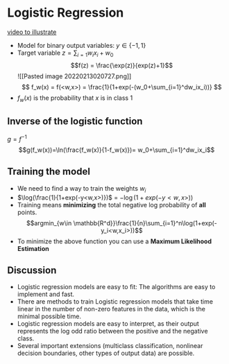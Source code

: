 # Logistic Regression
[video to illustrate](https://youtu.be/yIYKR4sgzI8)
- Model for binary output variables: $y \in \{-1,1\}$ 
- Target variable $z = \sum_{i=1} w_ix_i+w_0$ 
$$f(z) = \frac{\exp(z)}{exp(z)+1}$$
![[Pasted image 20220213020727.png]]
$$
f_w(x) = f(<w,x>) = \frac{1}{1+exp(-(w_0+\sum_{i=1}^dw_ix_i))}
$$
- $f_w(x)$ is the probability that $x$ is in class 1
## Inverse of the logistic function 
$g = f^{-1}$ $$g(f_w(x))=\ln(\frac{f_w(x)}{1-f_w(x)})= w_0+\sum_{i=1}^dw_ix_i$$
## Training the model
- We need to find a way to train the weights $w_i$ 
- $\log(\frac{1}{1+exp(-y<w,x>)})$ = $-\log(1+exp(-y<w,x>))$ 
- Training means **minimizing** the total negative log probability of **all** points.
$$argmin_{w\in \mathbb{R^d}}\frac{1}{n}\sum_{i=1}^n\log(1+exp(-y_i<w,x_i>))$$
- To minimize the above function you can use a **Maximum Likelihood Estimation**

## Discussion
- Logistic regression models are easy to fit: The algorithms are easy to implement and fast.
- There are methods to train Logistic regression models that take time linear in the number of non-zero features in the data, which is the minimal possible time. 
- Logistic regression models are easy to interpret, as their output represents the log odd ratio between the positive and the negative class. 
- Several important extensions (multiclass classification, nonlinear decision boundaries, other types of output data) are possible.